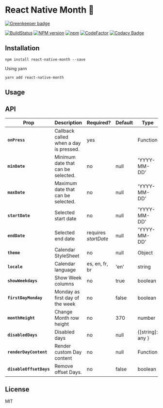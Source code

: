 # React Native Month 📆

[![Greenkeeper badge](https://badges.greenkeeper.io/maggialejandro/react-native-month.svg)](https://greenkeeper.io/)

[![BuildStatus](https://img.shields.io/travis/maggialejandro/react-native-month/master.svg)](https://travis-ci.org/maggialejandro/react-native-month)
[![NPM version](https://img.shields.io/npm/v/react-native-month.svg)](https://www.npmjs.com/package/react-native-month) [![npm](https://img.shields.io/npm/dw/react-native-month.svg)](https://github.com/maggialejandro/react-native-month) [![CodeFactor](https://www.codefactor.io/repository/github/maggialejandro/react-native-month/badge)](https://www.codefactor.io/repository/github/maggialejandro/react-native-month) [![Codacy Badge](https://api.codacy.com/project/badge/Grade/832690f286a5451cacdae664d63be3b9)](https://www.codacy.com/app/maggialejandro/react-native-month?utm_source=github.com&utm_medium=referral&utm_content=maggialejandro/react-native-month&utm_campaign=Badge_Grade)

## Installation

```console
npm install react-native-month --save
```

Using yarn

```console
yarn add react-native-month
```

## Usage

## API

| Prop                    | Description                            | Required?            | Default | Type             |
| ----------------------- | -------------------------------------- | -------------------- | ------- | ---------------- |
| **`onPress`**           | Callback called when a day is pressed. | yes                  |         | Function         |
| **`minDate`**           | Minimum date that can be selected.     | no                   | null    | 'YYYY-MM-DD'     |
| **`maxDate`**           | Maximum date that can be selected.     | no                   | null    | 'YYYY-MM-DD'     |
| **`startDate`**         | Selected start date                    | no                   | null    | 'YYYY-MM-DD'     |
| **`endDate`**           | Selected end date                      | requires _startDate_ | null    | 'YYYY-MM-DD'     |
| **`theme`**             | Calendar StyleSheet                    | no                   | null    | Object           |
| **`locale`**            | Calendar language                      | es, en, fr, br       | 'en'    | string           |
| **`showWeekdays`**      | Show Week columns                      | no                   | true    | boolean          |
| **`firstDayMonday`**    | Monday as first day of the week        | no                   | false   | boolean          |
| **`monthHeight`**       | Change Month row height                | no                   | 370     | number           |
| **`disabledDays`**      | Disabled days                          | no                   | null    | {[string]: any } |
| **`renderDayContent`**  | Render custom Day content              | no                   | null    | Function         |
| **`disableOffsetDays`** | Remove offset Days.                    | no                   | false   | boolean          |

## License

MIT
